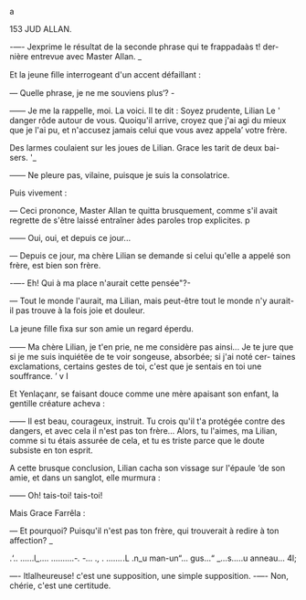  

a

153 JUD ALLAN.

  
 

-—- Jexprime le résultat de la seconde phrase qui te frappadaàs t! der-
nière entrevue avec Master Allan. _

Et la jeune ﬁlle interrogeant d'un accent défaillant :

— Quelle phrase, je ne me souviens plus‘? -

—— Je me la rappelle, moi. La voici. Il te dit : Soyez prudente, Lilian Le '
danger rôde autour de vous. Quoiqu'il arrive, croyez que j'ai agi du mieux
que je l'ai pu, et n'accusez jamais celui que vous avez appela’ votre frère.

Des larmes coulaient sur les joues de Lilian. Grace les tarit de deux bai-
sers. '_

—— Ne pleure pas, vilaine, puisque je suis la consolatrice.

Puis vivement :

— Ceci prononce, Master Allan te quitta brusquement, comme s'il avait
regrette de s'être laissé entraîner àdes paroles trop explicites. p

—— Oui, oui, et depuis ce jour... 

— Depuis ce jour, ma chère Lilian se demande si celui qu'elle a appelé
son frère, est bien son frère.

-—- Eh! Qui à ma place n'aurait cette pensée"?-

— Tout le monde l'aurait, ma Lilian, mais peut-être tout le monde n'y
aurait-il pas trouve à la fois joie et douleur.

La jeune ﬁlle ﬁxa sur son amie un regard éperdu.

—— Ma chère Lilian, je t'en prie, ne me considère pas ainsi... Je te jure
que si je me suis inquiétëe de te voir songeuse, absorbée; si j'ai noté cer-
taines exclamations, certains gestes de toi, c'est que je sentais en toi une
souffrance. ’ v I

Et Yenlaçanr, se faisant douce comme une mère apaisant son enfant, la
gentille créature acheva :

—— Il est beau, courageux, instruit. Tu crois qu'il t'a protégée contre des
dangers, et avec cela il n'est pas ton frère... Alors, tu l'aimes, ma Lilian,
comme si tu étais assurée de cela, et tu es triste parce que le doute subsiste
en ton esprit.

A cette brusque conclusion, Lilian cacha son vissage sur l'épaule ‘de son
amie, et dans un sanglot, elle murmura :

—— Oh! tais-toi! tais-toi!

Mais Grace Farrêla :

— Et pourquoi? Puisqu'il n'est pas ton frère, qui trouverait à redire à
ton affection? _

.‘.. ......l_.... ..........-_. -... ., . ......._.L .n_u man-un“... gus...“ _...s.....u anneau... 4l;

  

—- ltlalheureuse! c'est une supposition, une simple supposition.
-—- Non, chérie, c'est une certitude.

